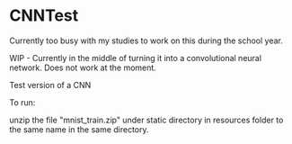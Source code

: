 # CNNTest
Currently too busy with my studies to work on this during the school year.


WIP - Currently in the middle of turning it into a convolutional neural network. Does not work at the moment.


Test version of a CNN





To run:

unzip the file "mnist_train.zip" under static directory in resources folder to the same name in the same directory. 
